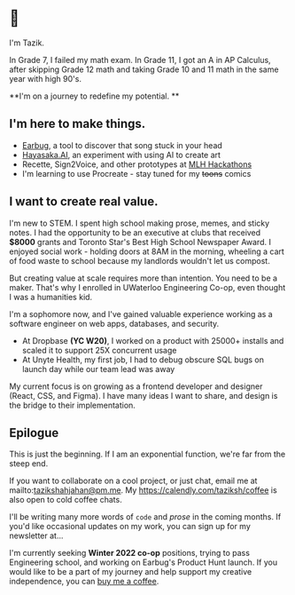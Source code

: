 # 👋

I'm Tazik. 

In Grade 7, I failed my math exam.
In Grade 11, I got an A in AP Calculus, after skipping Grade 12 math and taking Grade 10 and 11 math in the same year with high 90's.

**I'm on a journey to redefine my potential. **

## I'm here to make things.
- [Earbug](https://github.com/taziksh/earbug-frontend), a tool to discover that song stuck in your head
- [Hayasaka.AI](https://github.com/taziksh/hayasaka.ai), an experiment with using AI to create art
- Recette, Sign2Voice, and other prototypes at [MLH Hackathons](https://devpost.com/ZKTKZ?ref_content=user-portfolio&ref_feature=portfolio&ref_medium=global-nav)
- I'm learning to use Procreate - stay tuned for my ~~toons~~ comics

## I want to create real value.

I'm new to STEM. I spent high school making prose, memes, and sticky notes. I had the opportunity to be an executive at clubs that received **$8000** grants and Toronto Star's Best High School Newspaper Award.  I enjoyed social work - holding doors at 8AM in the morning, wheeling a cart of food waste to school because my landlords wouldn't let us compost. 

But creating value at scale requires more than intention. You need to be a maker.
That's why I enrolled in UWaterloo Engineering Co-op, even thought I was a humanities kid.

I'm a sophomore now, and I've gained valuable experience working as a software engineer on web apps, databases, and security. 
- At Dropbase **(YC W20)**, I worked on a product with 25000+ installs and scaled it to support 25X concurrent usage
- At Unyte Health, my first job, I had to debug obscure SQL bugs on launch day while our team lead was away 

My current focus is on growing as a frontend developer and designer (React, CSS, and Figma). I have many ideas I want to share, and design is the bridge to their implementation. 

## Epilogue
This is just the beginning. If I am an exponential function, we're far from the steep end.

If you want to collaborate on a cool project, or just chat, email me at mailto:tazikshahjahan@pm.me. My https://calendly.com/taziksh/coffee is also open to cold coffee chats.

I'll be writing many more words of `code` and *prose* in the coming months. If you'd like occasional updates on my work, you can sign up for my newsletter at...

I'm currently seeking **Winter 2022 co-op** positions, trying to pass Engineering school, and working on Earbug's Product Hunt launch. If you would like to be a part of my journey and help support my creative independence, you can [buy me a coffee](https://www.buymeacoffee.com/tazik). 




<!--
**taziksh/taziksh** is a ✨ _special_ ✨ repository because its `README.md` (this file) appears on your GitHub profile.

Here are some ideas to get you started:

- 🔭 I’m currently working on ...
- 🌱 I’m currently learning ...
- 👯 I’m looking to collaborate on ...
- 🤔 I’m looking for help with ...
- 💬 Ask me about ...
- 📫 How to reach me: ...
- 😄 Pronouns: ...
- ⚡ Fun fact: ...


<details><summary>CLICK ME</summary>
<p>

```python
print("hello world!")
```

</p>
</details>

-->
